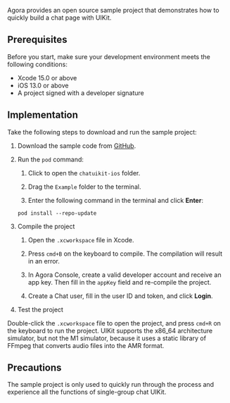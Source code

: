 Agora provides an open source sample project that demonstrates how to quickly build a chat page with UIKit.

## Prerequisites

Before you start, make sure your development environment meets the following conditions:

- Xcode 15.0 or above
- iOS 13.0 or above
- A project signed with a developer signature

## Implementation

Take the following steps to download and run the sample project:

1. Download the sample code from [GitHub](https://github.com/easemob/easemob-uikit-ios).

1. Run the `pod` command:

   1. Click to open the `chatuikit-ios` folder.

   1. Drag the `Example` folder to the terminal.

   1. Enter the following command in the terminal and click **Enter**:

    ```
    pod install --repo-update
    ```
1. Compile the project

   1. Open the `.xcworkspace` file in Xcode.

   1. Press `cmd+B` on the keyboard to compile. The compilation will result in an error.

   1. In Agora Console, create a valid developer account and receive an app key. Then fill in the `appKey` field and re-compile the project.

   1. Create a Chat user, fill in the user ID and token, and click **Login**.

1. Test the project

Double-click the `.xcworkspace` file to open the project, and press `cmd+R` on the keyboard to run the project. UIKit supports the x86_64 architecture simulator, but not the M1 simulator, because it uses a static library of FFmpeg that converts audio files into the AMR format.

## Precautions

The sample project is only used to quickly run through the process and experience all the functions of single-group chat UIKit.